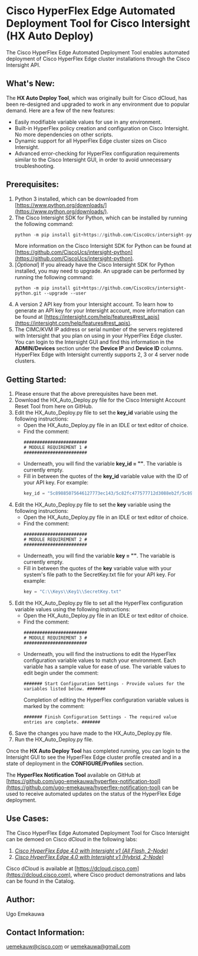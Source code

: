 # Cisco HyperFlex Edge Automated Deployment Tool for Cisco Intersight (HX Auto Deploy)
The Cisco HyperFlex Edge Automated Deployment Tool enables automated deployment of Cisco HyperFlex Edge cluster installations through the Cisco Intersight API.

## What's New:
The **HX Auto Deploy Tool**, which was originally built for Cisco dCloud, has been re-designed and upgraded to work in any environment due to popular demand.
Here are a few of the new features:
  - Easily modifiable variable values for use in any environment.
  - Built-in HyperFlex policy creation and configuration on Cisco Intersight. No more dependencies on other scripts.
  - Dynamic support for all HyperFlex Edge cluster sizes on Cisco Intersight.
  - Advanced error-checking for HyperFlex configuration requirements similar to the Cisco Intersight GUI, in order to avoid unnecessary troubleshooting.

## Prerequisites:
1. Python 3 installed, which can be downloaded from [https://www.python.org/downloads/](https://www.python.org/downloads/).
2. The Cisco Intersight SDK for Python, which can be installed by running the following command:
   ```py
   python -m pip install git+https://github.com/CiscoUcs/intersight-python.git
   ```
   More information on the Cisco Intersight SDK for Python can be found at [https://github.com/CiscoUcs/intersight-python](https://github.com/CiscoUcs/intersight-python).
3. [_Optional_] If you already have the Cisco Intersight SDK for Python installed, you may need to upgrade. An upgrade can be performed by running the following command:
   ```
   python -m pip install git+https://github.com/CiscoUcs/intersight-python.git --upgrade --user
   ```
4. A version 2 API key from your Intersight account. To learn how to generate an API key for your Intersight account, more information can be found at [https://intersight.com/help/features#rest_apis](https://intersight.com/help/features#rest_apis).
5. The CIMC/KVM IP address or serial number of the servers registered with Intersight that you plan on using in your HyperFlex Edge cluster. You can login to the Intersight GUI and find this information in the **ADMIN/Devices** section under the **Device IP** and **Device ID** columns. HyperFlex Edge with Intersight currently supports 2, 3 or 4 server node clusters.

## Getting Started:

1. Please ensure that the above prerequisites have been met.
2. Download the HX_Auto_Deploy.py file for the Cisco Intersight Account Reset Tool from here on GitHub.
3. Edit the HX_Auto_Deploy.py file to set the **key_id** variable using the following instructions:
   - Open the HX_Auto_Deploy.py file in an IDLE or text editor of choice.
   - Find the comment:
     ```
     ########################
     # MODULE REQUIREMENT 1 #
     ########################
     ```
   - Underneath, you will find the variable **key_id = ""**. The variable is currently empty.
   - Fill in between the quotes of the **key_id** variable value with the ID of your API key. For example: 
     ```py
     key_id = "5c89885075646127773ec143/5c82fc477577712d3088eb2f/5c8987b17577712d302eaaff"
     ```
4. Edit the HX_Auto_Deploy.py file to set the **key** variable using the following instructions:
   - Open the HX_Auto_Deploy.py file in an IDLE or text editor of choice.
   - Find the comment:
     ```
     ########################
     # MODULE REQUIREMENT 2 #
     ########################
     ```
   - Underneath, you will find the variable **key = ""**. The variable is currently empty.
   - Fill in between the quotes of the **key** variable value with your system's file path to the SecretKey.txt file for your API key. For example: 
     ```py
     key = "C:\\Keys\\Key1\\SecretKey.txt"
     ```
5. Edit the HX_Auto_Deploy.py file to set all the HyperFlex configuration variable values using the following instructions:
   - Open the HX_Auto_Deploy.py file in an IDLE or text editor of choice.
   - Find the comment:
     ```
     ########################
     # MODULE REQUIREMENT 3 #
     ########################
     ```
   - Underneath, you will find the instructions to edit the HyperFlex configuration variable values to match your environment. Each variable has a sample value for ease of use. The variable values to edit begin under the comment:
     ```
     ####### Start Configuration Settings - Provide values for the variables listed below. #######
     ```
     Completion of editing the HyperFlex configuration variable values is marked by the comment:
     ```
     ####### Finish Configuration Settings - The required value entries are complete. #######
     ```
6. Save the changes you have made to the HX_Auto_Deploy.py file.
7. Run the HX_Auto_Deploy.py file.

Once the **HX Auto Deploy Tool** has completed running, you can login to the Intersight GUI to see the HyperFlex Edge cluster profile created and in a state of deployment in the **CONFIGURE/Profiles** section.

The **HyperFlex Notification Tool** available on GitHub at [https://github.com/ugo-emekauwa/hyperflex-notification-tool](https://github.com/ugo-emekauwa/hyperflex-notification-tool) can be used to receive automated updates on the status of the HyperFlex Edge deployment.

## Use Cases:
The Cisco HyperFlex Edge Automated Deployment Tool for Cisco Intersight can be demoed on Cisco dCloud in the following labs:

1. [_Cisco HyperFlex Edge 4.0 with Intersight v1 (All Flash, 2-Node)_](https://dcloud2-rtp.cisco.com/content/demo/669216)
2. [_Cisco HyperFlex Edge 4.0 with Intersight v1 (Hybrid, 2-Node)_](https://dcloud2-rtp.cisco.com/content/demo/669217)

Cisco dCloud is available at [https://dcloud.cisco.com](https://dcloud.cisco.com), where Cisco product demonstrations and labs can be found in the Catalog.

## Author:
Ugo Emekauwa

## Contact Information:
uemekauw@cisco.com or uemekauwa@gmail.com
